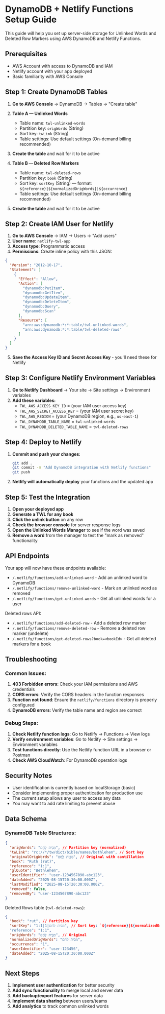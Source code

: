 # DynamoDB + Netlify Functions Setup Guide

This guide will help you set up server-side storage for Unlinked Words and Deleted Row Markers using AWS DynamoDB and Netlify Functions.

## Prerequisites

- AWS Account with access to DynamoDB and IAM
- Netlify account with your app deployed
- Basic familiarity with AWS Console

## Step 1: Create DynamoDB Tables

1. **Go to AWS Console** → DynamoDB → Tables → "Create table"

2. **Table A — Unlinked Words**

   - Table name: `twl-unlinked-words`
   - Partition key: `origWords` (String)
   - Sort key: `twLink` (String)
   - Table settings: Use default settings (On-demand billing recommended)

3. **Create the table** and wait for it to be active

4. **Table B — Deleted Row Markers**

   - Table name: `twl-deleted-rows`
   - Partition key: `book` (String)
   - Sort key: `sortKey` (String) — format: `${reference}|${normalizedOrigWords}|${occurrence}`
   - Table settings: Use default settings (On-demand billing recommended)

5. **Create the table** and wait for it to be active

## Step 2: Create IAM User for Netlify

1. **Go to AWS Console** → IAM → Users → "Add users"
2. **User name**: `netlify-twl-app`
3. **Access type**: Programmatic access
4. **Permissions**: Create inline policy with this JSON:

```json
{
  "Version": "2012-10-17",
  "Statement": [
    {
      "Effect": "Allow",
      "Action": [
        "dynamodb:PutItem",
        "dynamodb:GetItem",
        "dynamodb:UpdateItem",
        "dynamodb:DeleteItem",
        "dynamodb:Query",
        "dynamodb:Scan"
      ],
      "Resource": [
        "arn:aws:dynamodb:*:*:table/twl-unlinked-words",
        "arn:aws:dynamodb:*:*:table/twl-deleted-rows"
      ]
    }
  ]
}
```

5. **Save the Access Key ID and Secret Access Key** - you'll need these for Netlify

## Step 3: Configure Netlify Environment Variables

1. **Go to Netlify Dashboard** → Your site → Site settings → Environment variables
2. **Add these variables:**
   - `TWL_AWS_ACCESS_KEY_ID` = (your IAM user access key)
   - `TWL_AWS_SECRET_ACCESS_KEY` = (your IAM user secret key)
   - `TWL_AWS_REGION` = (your DynamoDB region, e.g., `us-east-1`)
   - `TWL_DYNAMODB_TABLE_NAME` = `twl-unlinked-words`
   - `TWL_DYNAMODB_DELETED_TABLE_NAME` = `twl-deleted-rows`

## Step 4: Deploy to Netlify

1. **Commit and push your changes:**

   ```bash
   git add .
   git commit -m "Add DynamoDB integration with Netlify functions"
   git push
   ```

2. **Netlify will automatically deploy** your functions and the updated app

## Step 5: Test the Integration

1. **Open your deployed app**
2. **Generate a TWL for any book**
3. **Click the unlink button** on any row
4. **Check the browser console** for server response logs
5. **Open the Unlinked Words Manager** to see if the word was saved
6. **Remove a word** from the manager to test the "mark as removed" functionality

## API Endpoints

Your app will now have these endpoints available:

- `/.netlify/functions/add-unlinked-word` - Add an unlinked word to DynamoDB
- `/.netlify/functions/remove-unlinked-word` - Mark an unlinked word as removed
- `/.netlify/functions/get-unlinked-words` - Get all unlinked words for a user

Deleted rows API:

- `/.netlify/functions/add-deleted-row` - Add a deleted row marker
- `/.netlify/functions/remove-deleted-row` - Remove a deleted row marker (undelete)
- `/.netlify/functions/get-deleted-rows?book=<bookId>` - Get all deleted markers for a book

## Troubleshooting

### Common Issues:

1. **403 Forbidden errors**: Check your IAM permissions and AWS credentials
2. **CORS errors**: Verify the CORS headers in the function responses
3. **Function not found**: Ensure the `netlify/functions` directory is properly configured
4. **DynamoDB errors**: Verify the table name and region are correct

### Debug Steps:

1. **Check Netlify function logs**: Go to Netlify → Functions → View logs
2. **Verify environment variables**: Go to Netlify → Site settings → Environment variables
3. **Test functions directly**: Use the Netlify function URL in a browser or Postman
4. **Check AWS CloudWatch**: For DynamoDB operation logs

## Security Notes

- User identification is currently based on localStorage (basic)
- Consider implementing proper authentication for production use
- The current setup allows any user to access any data
- You may want to add rate limiting to prevent abuse

## Data Schema

### DynamoDB Table Structures:

```json
{
  "origWords": "מִ⁠בֵּית לֶחֶם", // Partition key (normalized)
  "twLink": "rc://*/tw/dict/bible/names/bethlehem", // Sort key
  "originalOrigWords": "מִ⁠בֵּ֧ית לֶ֣חֶם", // Original with cantillation
  "book": "Ruth (rut)",
  "reference": "1:1",
  "glQuote": "Bethlehem",
  "userIdentifier": "user-1234567890-abc123",
  "dateAdded": "2025-08-15T20:30:00.000Z",
  "lastModified": "2025-08-15T20:30:00.000Z",
  "removed": false,
  "removedBy": "user-1234567890-abc123"
}
```

Deleted Rows table (`twl-deleted-rows`):

```json
{
  "book": "rut", // Partition key
  "sortKey": "1:1|מבית לחם|1", // Sort key: `${reference}|${normalizedOrigWords}|${occurrence}`
  "reference": "1:1",
  "origWords": "מִ⁠בֵּ֧ית לֶ֣חֶם", // Original
  "normalizedOrigWords": "מבית לחם",
  "occurrence": "1",
  "userIdentifier": "user-123456",
  "dateAdded": "2025-08-15T20:30:00.000Z"
}
```

## Next Steps

1. **Implement user authentication** for better security
2. **Add sync functionality** to merge local and server data
3. **Add backup/export features** for server data
4. **Implement data sharing** between users/teams
5. **Add analytics** to track common unlinked words
